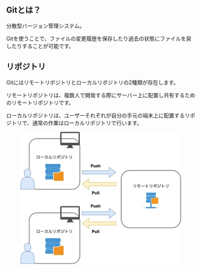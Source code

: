 ## Gitとは？

分散型バージョン管理システム。

Gitを使うことで、ファイルの変更履歴を保存したり過去の状態にファイルを戻したりすることが可能です。

## リポジトリ

Gitにはリモートリポジトリとローカルリポジトリの2種類が存在します。

リモートリポジトリは、複数人で開発する際にサーバー上に配置し共有するためのリモートリポジトリです。

ローカルリポジトリは、ユーザーそれぞれが自分の手元の端末上に配置するリポジトリで、通常の作業はローカルリポジトリで行います。

<div style="text-align: center;">
<img src="../images/repository.jpg" alt="リポジトリ概念図">
</div>
